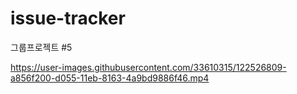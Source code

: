 # issue-tracker
그룹프로젝트 #5

https://user-images.githubusercontent.com/33610315/122526809-a856f200-d055-11eb-8163-4a9bd9886f46.mp4
